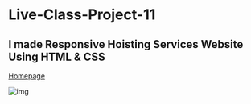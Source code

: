 # Live-Class-Project-11
## I made Responsive Hoisting Services Website Using HTML &amp; CSS

[Homepage](https://rajesh-live-class-project-11.netlify.app)

![img](https://user-images.githubusercontent.com/111434481/202379833-26cdac51-3a16-463c-a124-b3020f3b6a9f.png)
